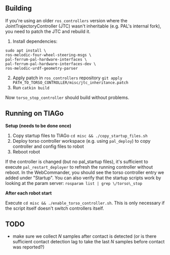 
## Building

If you're using an older `ros_controllers` version where the JointTrajectoryController (JTC) wasn't inheritable (e.g. PAL's internal fork), you need to patch the JTC and rebuild it.

1. Install dependencies:
```
sudo apt install \
ros-melodic-four-wheel-steering-msgs \
pal-ferrum-pal-hardware-interfaces \
pal-ferrum-pal-hardware-interfaces-dev \
ros-melodic-urdf-geometry-parser
```
2. Apply patch in `ros_controllers` repository `git apply PATH_TO_TORSO_CONTROLLER/misc/jtc_inheritance.patch`
3. Run `catkin build` 

Now `torso_stop_controller` should build without problems.

## Running on TIAGo

**Setup (needs to be done once)**

1. Copy startup files to TIAGo `cd misc && ./copy_startup_files.sh`
2. Deploy torso controller workspace (e.g. using `pal_deploy`) to copy controller and config files to robot
3. Reboot robot 

If the controller is changed (but no pal_startup files), it's sufficient to execute `pal_restart_deployer` to refresh the running controller without reboot.
In the WebCommander, you should see the torso controller entry we added under "Startup".
You can also verify that the startup scripts work by looking at the param server: `rosparam list | grep \/torso\_stop`

**After each robot start**

Execute `cd misc && ./enable_torso_controller.sh`. This is only necessary if the script itself doesn't switch controllers itself.

## TODO

* make sure we collect $N$ samples after contact is detected (or is there sufficient contact detection lag to take the last $N$ samples before contact was reported?)